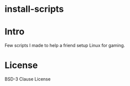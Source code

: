 # install-scripts

# Intro
Few scripts I made to help a friend setup Linux for gaming.

# License
BSD-3 Clause License
